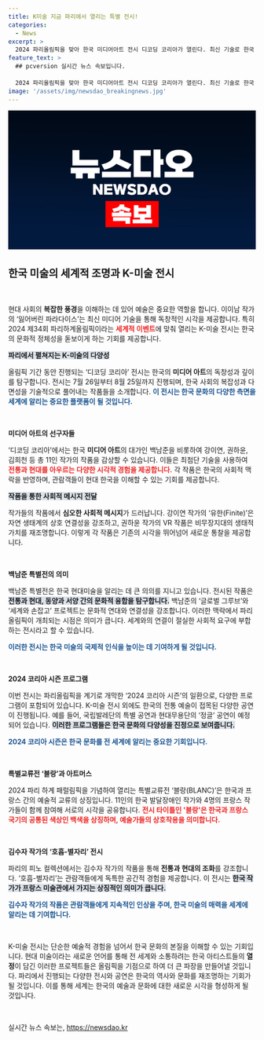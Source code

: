 ```yaml
---
title: K미술 지금 파리에서 열리는 특별 전시!
categories:
  - News
excerpt: >
  2024 파리올림픽을 맞아 한국 미디어아트 전시 디코딩 코리아가 열린다. 최신 기술로 한국 사회의 복잡성을 탐구하며, 세계인에게 다채로운 예술 경험을 제공한다. 특히 백남준 특별전과 장애인 아티스트 작품이 관람객의 눈길을 끌 예정이다.
feature_text: >
  ## pcversion 실시간 뉴스 속보입니다.

  2024 파리올림픽을 맞아 한국 미디어아트 전시 디코딩 코리아가 열린다. 최신 기술로 한국 사회의 복잡성을 탐구하며, 세계인에게 다채로운 예술 경험을 제공한다. 특히 백남준 특별전과 장애인 아티스트 작품이 관람객의 눈길을 끌 예정이다.
image: '/assets/img/newsdao_breakingnews.jpg'
---
```


<p><img src="/assets/img/newsdao_breakingnews.jpg" alt="pcversion 속보" /></p>

<h2 data-ke-size="size26">한국 미술의 세계적 조명과 K-미술 전시</h2>

<p data-ke-size="size16">&nbsp;</p>

<p>현대 사회의 <b>복잡한 풍경</b>을 이해하는 데 있어 예술은 중요한 역할을 합니다. 이이남 작가의 ‘잃어버린 파라다이스’는 최신 미디어 기술을 통해 독창적인 시각을 제공합니다. 특히 2024 제34회 파리하계올림픽이라는 <b><span style="color: #ee2323;">세계적 이벤트</span></b>에 맞춰 열리는 K-미술 전시는 한국의 문화적 정체성을 돋보이게 하는 기회를 제공합니다.</p>

<p><b><span style="background-color: #21538527;">파리에서 펼쳐지는 K-미술의 다양성</span></b></p>

<p>올림픽 기간 동안 진행되는 ‘디코딩 코리아’ 전시는 한국의 <b>미디어 아트</b>의 독창성과 깊이를 탐구합니다. 전시는 7월 26일부터 8월 25일까지 진행되며, 한국 사회의 복잡성과 다면성을 기술적으로 풀어내는 작품들을 소개합니다. <b><span style="color: #1a5490;">이 전시는 한국 문화의 다양한 측면을 세계에 알리는 중요한 플랫폼이 될 것입니다.</span></b></p>

<p data-ke-size="size16">&nbsp;</p>

<p><b>미디어 아트의 선구자들</b> </p>

<p>‘디코딩 코리아’에서는 한국 <b>미디어 아트</b>의 대가인 백남준을 비롯하여 강이연, 권하윤, 김희천 등 총 11인 작가의 작품을 감상할 수 있습니다. 이들은 최첨단 기술을 사용하여 <b><span style="color: #ee2323;">전통과 현대를 아우르는 다양한 시각적 경험을 제공합니다.</span></b> 각 작품은 한국의 사회적 맥락을 반영하며, 관람객들이 현대 한국을 이해할 수 있는 기회를 제공합니다.</p>

<p><b><span style="background-color: #21538527;">작품을 통한 사회적 메시지 전달</span></b></p>

<p>작가들의 작품에서 <b>심오한 사회적 메시지</b>가 드러납니다. 강이연 작가의 ‘유한(Finite)’은 자연 생태계의 상호 연결성을 강조하고, 권하윤 작가의 VR 작품은 비무장지대의 생태적 가치를 재조명합니다. 이렇게 각 작품은 기존의 시각을 뛰어넘어 새로운 통찰을 제공합니다.</p>

<p data-ke-size="size16">&nbsp;</p>

<p><b>백남준 특별전의 의미</b></p>

<p>백남준 특별전은 한국 현대미술을 알리는 데 큰 의의를 지니고 있습니다. 전시된 작품은 <b><span style="background-color: #21538527;">전통과 현대, 동양과 서양 간의 문화적 융합을 탐구합니다.</span></b> 백남준의 ‘글로벌 그루브’와 ‘세계와 손잡고’ 프로젝트는 문화적 연대와 연결성을 강조합니다. 이러한 맥락에서 파리올림픽이 개최되는 시점은 의미가 큽니다. 세계와의 연결이 절실한 사회적 요구에 부합하는 전시라고 할 수 있습니다.</p>

<p><b><span style="color: #1a5490;">이러한 전시는 한국 미술의 국제적 인식을 높이는 데 기여하게 될 것입니다.</span></b></p>

<p data-ke-size="size16">&nbsp;</p>

<p><b>2024 코리아 시즌 프로그램</b></p>

<p>이번 전시는 파리올림픽을 계기로 개막한 ‘2024 코리아 시즌’의 일환으로, 다양한 프로그램이 포함되어 있습니다. K-미술 전시 외에도 한국의 전통 예술이 접목된 다양한 공연이 진행됩니다. 예를 들어, 국립발레단의 특별 공연과 현대무용단의 ‘정글’ 공연이 예정되어 있습니다. <b><span style="background-color: #21538527;">이러한 프로그램들은 한국 문화의 다양성을 진정으로 보여줍니다.</span></b></p>

<p><b><span style="color: #1a5490;">2024 코리아 시즌은 한국 문화를 전 세계에 알리는 중요한 기회입니다.</span></b></p>

<p data-ke-size="size16">&nbsp;</p>

<p><b>특별교류전 ‘블랑’과 아트머스</b></p>

<p>2024 파리 하계 패럴림픽을 기념하여 열리는 특별교류전 ‘블랑(BLANC)’은 한국과 프랑스 간의 예술적 교류의 상징입니다. 11인의 한국 발달장애인 작가와 4명의 프랑스 작가들이 함께 참여해 서로의 시각을 공유합니다. <b><span style="color: #ee2323;">전시 타이틀인 '블랑'은 한국과 프랑스 국기의 공통된 색상인 백색을 상징하며, 예술가들의 상호작용을 의미합니다.</span></b></p>

<p data-ke-size="size16">&nbsp;</p>

<p><b>김수자 작가의 ‘호흡-별자리’ 전시</b></p>

<p>파리의 피노 컬렉션에서는 김수자 작가의 작품을 통해 <b>전통과 현대의 조화</b>를 강조합니다. ‘호흡-별자리’는 관람객들에게 독특한 공간적 경험을 제공합니다. 이 전시는 <b><span style="background-color: #21538527;">한국 작가가 프랑스 미술관에서 가지는 상징적인 의미가 큽니다.</span></b></p>

<p><b><span style="color: #1a5490;">김수자 작가의 작품은 관람객들에게 지속적인 인상을 주며, 한국 미술의 매력을 세계에 알리는 데 기여합니다.</span></b></p>

<p data-ke-size="size16">&nbsp;</p>

<p>K-미술 전시는 단순한 예술적 경험을 넘어서 한국 문화의 본질을 이해할 수 있는 기회입니다. 현대 미술이라는 새로운 언어를 통해 전 세계와 소통하려는 한국 아티스트들의 <b>열정</b>이 담긴 이러한 프로젝트들은 올림픽을 기점으로 하여 더 큰 파장을 만들어낼 것입니다. 파리에서 진행되는 다양한 전시와 공연은 한국의 역사와 문화를 재조명하는 기회가 될 것입니다. 이를 통해 세계는 한국의 예술과 문화에 대한 새로운 시각을 형성하게 될 것입니다. </p>

<p data-ke-size="size16">&nbsp;</p>
실시간 뉴스 속보는, <a href="https://newsdao.kr" rel="dofollow">https://newsdao.kr</a>


